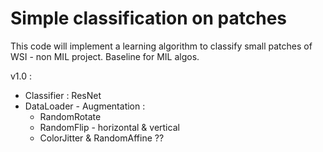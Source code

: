 # Simple classification on patches

This code will implement a learning algorithm to classify 
small patches of WSI - non MIL project. 
Baseline for MIL algos.

v1.0 :

*   Classifier : ResNet
*   DataLoader - Augmentation :
    * RandomRotate
    * RandomFlip - horizontal & vertical
    * ColorJitter & RandomAffine ??

